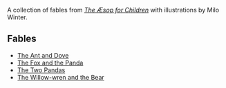 A collection of fables from [*The Æsop for Children*](http://www.gutenberg.org/files/19994/19994-h/19994-h.htm) with illustrations by Milo Winter.

## Fables
* [The Ant and Dove](fables/ant-and-dove.md)
* [The Fox and the Panda](fables/fox-and-panda.md)
* [The Two Pandas](fables/two-pandas.md)
* [The Willow-wren and the Bear](fables/willow-wren-and-bear.md)
